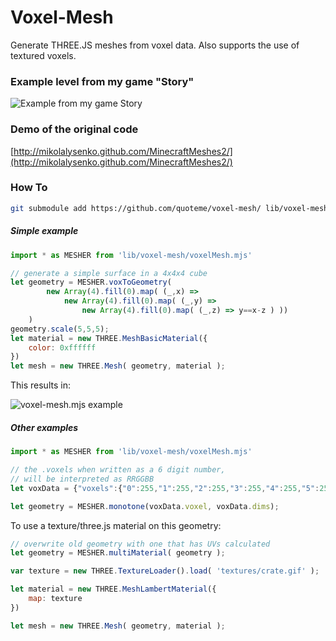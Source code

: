 # Voxel-Mesh

Generate THREE.JS meshes from voxel data.
Also supports the use of textured voxels.

### Example level from my game "Story"
![Example from my game Story](https://i.imgur.com/ImeAlu3.gif)

### Demo of the original code

[http://mikolalysenko.github.com/MinecraftMeshes2/](http://mikolalysenko.github.com/MinecraftMeshes2/)

### How To

```bash
git submodule add https://github.com/quoteme/voxel-mesh/ lib/voxel-mesh/
```

##### Simple example

```javascript
import * as MESHER from 'lib/voxel-mesh/voxelMesh.mjs'

// generate a simple surface in a 4x4x4 cube
let geometry = MESHER.voxToGeometry(
		new Array(4).fill(0).map( (_,x) =>
			new Array(4).fill(0).map( (_,y) =>
				new Array(4).fill(0).map( (_,z) => y==x-z ) ))
	)
geometry.scale(5,5,5);
let material = new THREE.MeshBasicMaterial({
    color: 0xffffff
})
let mesh = new THREE.Mesh( geometry, material );
```

This results in:

![voxel-mesh.mjs example](https://i.imgur.com/GprXnu0.gif)

##### Other examples

```javascript
import * as MESHER from 'lib/voxel-mesh/voxelMesh.mjs'

// the .voxels when written as a 6 digit number,
// will be interpreted as RRGGBB
let voxData = {"voxels":{"0":255,"1":255,"2":255,"3":255,"4":255,"5":255,"6":255,"7":255,"8":255,"9":255,"10":255,"11":255,"12":255,"13":255,"14":255,"15":255,"16":255,"17":255,"18":255,"19":255,"20":255,"21":255,"22":255,"23":255,"24":255,"25":255,"26":255,"27":255,"28":255,"29":255,"30":255,"31":255,"32":255,"33":255,"34":255,"35":255,"36":255,"37":255,"38":255,"39":255,"40":255,"41":255,"42":255,"43":255,"44":255,"45":255,"46":255,"47":255,"48":255,"49":255,"50":255,"51":255,"52":255,"53":255,"54":255,"55":255,"56":255,"57":255,"58":255,"59":255,"60":255,"61":255,"62":255,"63":255},"dims":[4,4,4]}

let geometry = MESHER.monotone(voxData.voxel, voxData.dims);
```

To use a texture/three.js material on this geometry:
```javascript
// overwrite old geometry with one that has UVs calculated
let geometry = MESHER.multiMaterial( geometry );

var texture = new THREE.TextureLoader().load( 'textures/crate.gif' );

let material = new THREE.MeshLambertMaterial({
	map: texture
})

let mesh = new THREE.Mesh( geometry, material );
```
